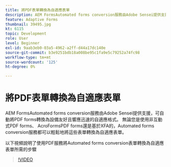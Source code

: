 ```yaml
---
title: 將PDF表單轉換為自適應表單
description: AEM FormsAutomated forms conversion服務由Adobe Sensei提供支援，可自動將PDF forms轉換為設備友好且響應迅速的自適應格式。 無論您是使用非互動式PDF forms、 AcroFormsPDF forms還是基於XFA的，Automated forms conversion服務都可以輕鬆地將這些表單轉換為自適應表單。
feature: Adaptive Forms
thumbnail: 39495.jpg
kt: 6115
topic: Development
role: User
level: Beginner
exl-id: 9aab3eb0-03a5-4962-a2ff-d44a17dc140e
source-git-commit: b3e9251bdb18a008be95c1fa9e5c79252a74fc98
workflow-type: tm+mt
source-wordcount: '125'
ht-degree: 0%

---
```


# 將PDF表單轉換為自適應表單

AEM FormsAutomated forms conversion服務由Adobe Sensei提供支援，可自動將PDF forms轉換為設備友好且響應迅速的自適應格式。 無論您是使用非互動式PDF forms、 AcroFormsPDF forms還是基於XFA的，Automated forms conversion服務都可以輕鬆地將這些表單轉換為自適應表單。

以下視頻說明了使用PDF服務將Automated forms conversion表單轉換為自適應表單所需的步驟

>[!VIDEO](https://video.tv.adobe.com/v/39495?quality=12&learn=on)
